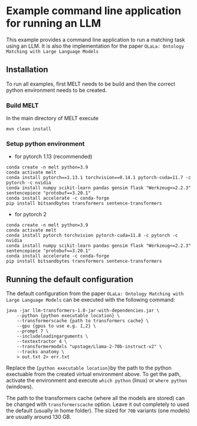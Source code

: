 # Example command line application for running an LLM

This example provides a command line application to run a matching task using an LLM.
It is also the implementation for the paper `OLaLa: Ontology Matching with Large Language Models`


## Installation
To run all examples, first MELT needs to be build and then the correct python environment needs to be created.

### Build MELT
In the main directory of MELT execute
```
mvn clean install
```


### Setup python environment

- for pytorch 1.13 (recommended) 
```
conda create -n melt python=3.9
conda activate melt
conda install pytorch==1.13.1 torchvision==0.14.1 pytorch-cuda=11.7 -c pytorch -c nvidia
conda install numpy scikit-learn pandas gensim flask "Werkzeug<=2.2.3" sentencepiece "protobuf==3.20.1"
conda install accelerate -c conda-forge
pip install bitsandbytes transformers sentence-transformers
```


- for pytorch 2
```
conda create -n melt python=3.9
conda activate melt
conda install pytorch torchvision pytorch-cuda=11.8 -c pytorch -c nvidia
conda install numpy scikit-learn pandas gensim flask "Werkzeug<=2.2.3" sentencepiece "protobuf==3.20.1"
conda install accelerate -c conda-forge
pip install bitsandbytes transformers sentence-transformers
```


## Running the default configuration
The default configuration from the paper `OLaLa: Ontology Matching with Large Language Models`
can be executed with the following command:

```
java -jar llm-transformers-1.0-jar-with-dependencies.jar \
    --python {python executable location} \
    --transformerscache {path to transformers cache} \
    --gpu {gpus to use e.g. 1,2} \
    --prompt 7 \
    --includeloadingarguments \
    --textextractor 4 \
    --transformermodels "upstage/Llama-2-70b-instruct-v2" \
    --tracks anatomy \
    > out.txt 2> err.txt
```

Replace the `{python executable location}`by the path to the python exectuable from the created virtual environment above.
To get the path, activate the environment and execute `which python` (linux) or `where python` (windows).

The path to the transformers cache (where all the models are stored) can be changed with `transformerscache` option.
Leave it out completely to used the default (usually in home folder).
The sized for `70B` variants (one models) are usually around 130 GB.

